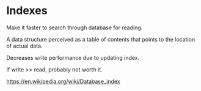 # Indexes

Make it faster to search through database for reading.

A data structure perceived as a table of contents that points to the location of actual data.

Decreases write performance due to updating index.

If write >> read, probably not worth it.

https://en.wikipedia.org/wiki/Database_index
